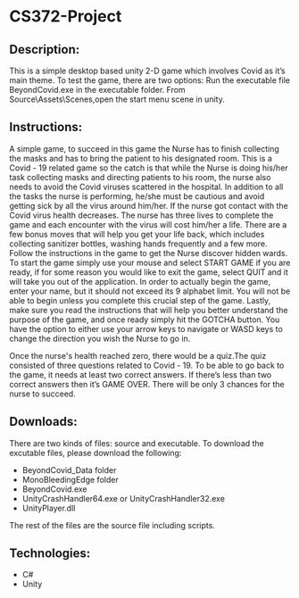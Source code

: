 # CS372-Project

## Description: 
This is a simple desktop based unity 2-D game which involves Covid as it’s main theme. 
To test the game, there are two options:
Run the executable file BeyondCovid.exe in the executable folder.
From Source\Assets\Scenes,open the start menu scene in unity.

## Instructions:
A simple game, to succeed in this game the Nurse has to finish collecting the masks and has to bring the patient to his designated room.
This is a Covid - 19 related game so the catch is that while the Nurse is doing his/her task collecting masks and directing patients to his room, the nurse also needs to avoid the Covid viruses scattered in the hospital. In addition to all the tasks the nurse is performing, he/she must be cautious and avoid getting sick by all the virus around him/her. If the nurse got contact with the Covid virus health decreases. The nurse has three lives to complete the game and each encounter with the virus will cost him/her a life. There are a few bonus moves that will help you get your life back, which includes collecting sanitizer bottles, washing hands frequently and a few more. Follow the instructions in the game to get the Nurse discover hidden wards.
To start the game simply use your mouse and select START GAME if you are ready, if for some reason you would like to exit the game, select QUIT and it will take you out of the application. In order to actually begin the game, enter your name, but it should not exceed its 9 alphabet limit. You will not be able to begin unless you complete this crucial step of the game.
Lastly, make sure you read the instructions that will help you better understand the purpose of the game, and once ready simply hit the GOTCHA button. You have the option to either use your arrow keys to navigate or WASD keys to change the direction you wish the Nurse to go in. 

Once the nurse's health reached zero, there would be a quiz.The quiz consisted of three questions related to Covid - 19. To be able to go back to the game, it needs at least two correct answers. If there’s less than two correct answers then it’s GAME OVER. There will be only 3 chances for the nurse to succeed.

## Downloads:
There are two kinds of files: source and executable. 
To download the excutable files, please download the following:
- BeyondCovid_Data folder
- MonoBleedingEdge folder
- BeyondCovid.exe
- UnityCrashHandler64.exe or UnityCrashHandler32.exe
- UnityPlayer.dll

The rest of the files are the source file including scripts.

## Technologies:
- C#
- Unity
